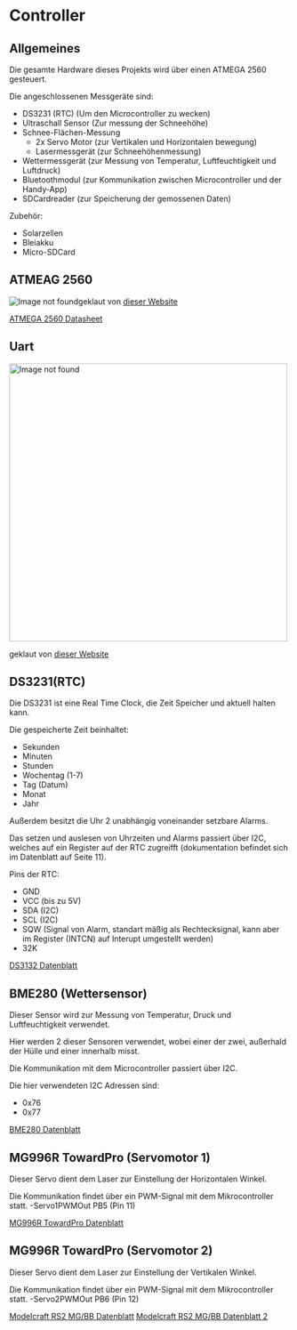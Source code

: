 # Controller

## Allgemeines

Die gesamte Hardware dieses Projekts wird über einen ATMEGA 2560 gesteuert.

Die angeschlossenen Messgeräte sind:
- DS3231 (RTC) (Um den Microcontroller zu wecken)
- Ultraschall Sensor (Zur messung der Schneehöhe)
- Schnee-Flächen-Messung
  - 2x Servo Motor (zur Vertikalen und Horizontalen bewegung)
  - Lasermessgerät (zur Schneehöhenmessung)
- Wettermessgerät (zur Messung von Temperatur, Luftfeuchtigkeit und Luftdruck)
- Bluetoothmodul (zur Kommunikation zwischen Microcontroller und der Handy-App)
- SDCardreader (zur Speicherung der gemossenen Daten)

Zubehör:
- Solarzellen
- Bleiakku
- Micro-SDCard


## ATMEAG 2560

<img src="https://www.exp-tech.de/media/image/10/64/e3/xARDUINO-Mega-Pinout-Diagram.png.pagespeed.ic.c8O2buxrE8.webp" alt="Image not found">geklaut von <a href="https://www.exp-tech.de/blog/arduino-mega-2560-pinbelegung">dieser Website</a></img>

<a href="https://ww1.microchip.com/downloads/en/devicedoc/atmel-2549-8-bit-avr-microcontroller-atmega640-1280-1281-2560-2561_datasheet.pdf">ATMEGA 2560 Datasheet</a>

## Uart

<img src="https://ae01.alicdn.com/kf/H6643303ef25f469e86cd438eaadb88f0u/3m-5m-silabs-CP210x-CP2102-USB-UART-TTL-3-3-v-Draht-Ende-f-r-PLC.jpg_Q90.jpg_.webp" alt="Image not found" width="500" height="500"></img>
<p>geklaut von <a href="https://de.aliexpress.com/item/32819446112.html">dieser Website</a></p>

## DS3231(RTC)

Die DS3231 ist eine Real Time Clock, die Zeit Speicher und aktuell halten kann.

Die gespeicherte Zeit beinhaltet:
- Sekunden
- Minuten
- Stunden
- Wochentag (1-7)
- Tag (Datum)
- Monat
- Jahr

Außerdem besitzt die Uhr 2 unabhängig voneinander setzbare Alarms.

Das setzen und auslesen von Uhrzeiten und Alarms passiert über I2C, welches auf ein Register auf der RTC zugreifft (dokumentation befindet sich im Datenblatt auf Seite 11).

Pins der RTC:
- GND
- VCC (bis zu 5V)
- SDA (I2C)
- SCL (I2C)
- SQW (Signal von Alarm, standart mäßig als Rechtecksignal, kann aber im Register (INTCN) auf Interupt umgestellt werden)
- 32K

<a href="https://datasheets.maximintegrated.com/en/ds/DS3231.pdf">DS3132 Datenblatt</a>


## BME280 (Wettersensor)

Dieser Sensor wird zur Messung von Temperatur, Druck und Luftfeuchtigkeit verwendet.

Hier werden 2 dieser Sensoren verwendet, wobei einer der zwei, außerhald der Hülle und einer innerhalb misst.

Die Kommunikation mit dem Microcontroller passiert über I2C.

Die hier verwendeten I2C Adressen sind:
- 0x76
- 0x77

<a href="https://www.mouser.com/datasheet/2/783/BST-BME280-DS002-1509607.pdf">BME280 Datenblatt</a>


## MG996R TowardPro (Servomotor 1)

Dieser Servo dient dem Laser zur Einstellung der Horizontalen Winkel.

Die Kommunikation findet über ein PWM-Signal mit dem Mikrocontroller statt.
-Servo1PWMOut	PB5 (Pin 11)

<a href="https://www.electronicoscaldas.com/datasheet/MG996R_Tower-Pro.pdf">MG996R TowardPro Datenblatt</a>


## MG996R TowardPro (Servomotor 2)

Dieser Servo dient dem Laser zur Einstellung der Vertikalen Winkel.

Die Kommunikation findet über ein PWM-Signal mit dem Mikrocontroller statt.
-Servo2PWMOut	PB6 (Pin 12)

<a href="https://www.conrad.com/p/modelcraft-standard-servo-rs2-mgbb-analogue-servo-gear-box-material-metal-connector-system-jr-205111">Modelcraft RS2 MG/BB Datenblatt</a>
<a href="https://servodatabase.com/servo/modelcraft/rs-2">Modelcraft RS2 MG/BB Datenblatt 2</a>
